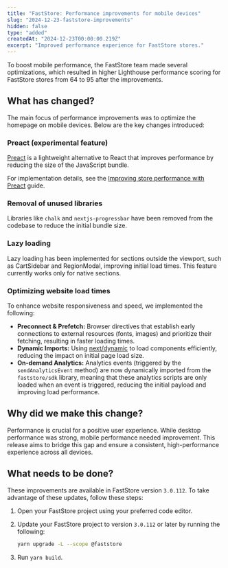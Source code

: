 ```yaml
---
title: "FastStore: Performance improvements for mobile devices"
slug: "2024-12-23-faststore-improvements"
hidden: false
type: "added"
createdAt: "2024-12-23T00:00:00.219Z"
excerpt: "Improved performance experience for FastStore stores."
---
```


To boost mobile performance, the FastStore team made several optimizations, which resulted in higher Lighthouse performance scoring for FastStore stores from  64 to 95 after the improvements.

## What has changed?

The main focus of performance improvements was to optimize the homepage on mobile devices. Below are the key changes introduced:

### Preact (experimental feature)

[Preact](https://preactjs.com/) is a lightweight alternative to React that improves performance by reducing the size of the JavaScript bundle.

For implementation details, see the [Improving store performance with Preact](https://developers.vtex.com/docs/guides/faststore/managing-performance-improving-store-performance-with-preact) guide.

### Removal of unused libraries

Libraries like `chalk` and `nextjs-progressbar` have been removed from the codebase to reduce the initial bundle size.

### Lazy loading

Lazy loading has been implemented for sections outside the viewport, such as CartSidebar and RegionModal, improving initial load times. This feature currently works only for native sections.

### Optimizing website load times

To enhance website responsiveness and speed, we implemented the following:

- **Preconnect & Prefetch:** Browser directives that establish early connections to external resources (fonts, images) and prioritize their fetching, resulting in faster loading times.
- **Dynamic Imports:** Using [next/dynamic](https://nextjs.org/docs/pages/building-your-application/optimizing/lazy-loading#nextdynamic) to load components efficiently, reducing the impact on initial page load size.
- **On-demand Analytics:** Analytics events (triggered by the `sendAnalyticsEvent` method) are now dynamically imported from the `faststore/sdk` library, meaning that these analytics scripts are only loaded when an event is triggered, reducing the initial payload and improving load performance.

## Why did we make this change?

Performance is crucial for a positive user experience. While desktop performance was strong, mobile performance needed improvement. This release aims to bridge this gap and ensure a consistent, high-performance experience across all devices.

## What needs to be done?

These improvements are available in FastStore version `3.0.112`. To take advantage of these updates, follow these steps:

1. Open your FastStore project using your preferred code editor.
2. Update your FastStore project to version `3.0.112` or later by running the following:

   ```bash
   yarn upgrade -L --scope @faststore
   ```

3. Run `yarn build`.
